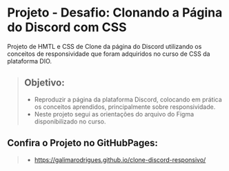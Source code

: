 # Projeto - Desafio: Clonando a Página do Discord com CSS
Projeto de HMTL e CSS de Clone da página do Discord utilizando os conceitos de responsividade que foram adquiridos no curso de CSS da plataforma DIO.

> ## Objetivo:
> - Reproduzir a página da plataforma Discord, colocando em prática os conceitos aprendidos, principalmente sobre responsividade.
> - Neste projeto segui as orientações do arquivo do Figma disponibilizado no curso.

## Confira o Projeto no GitHubPages:
> - https://galimarodrigues.github.io/clone-discord-responsivo/

